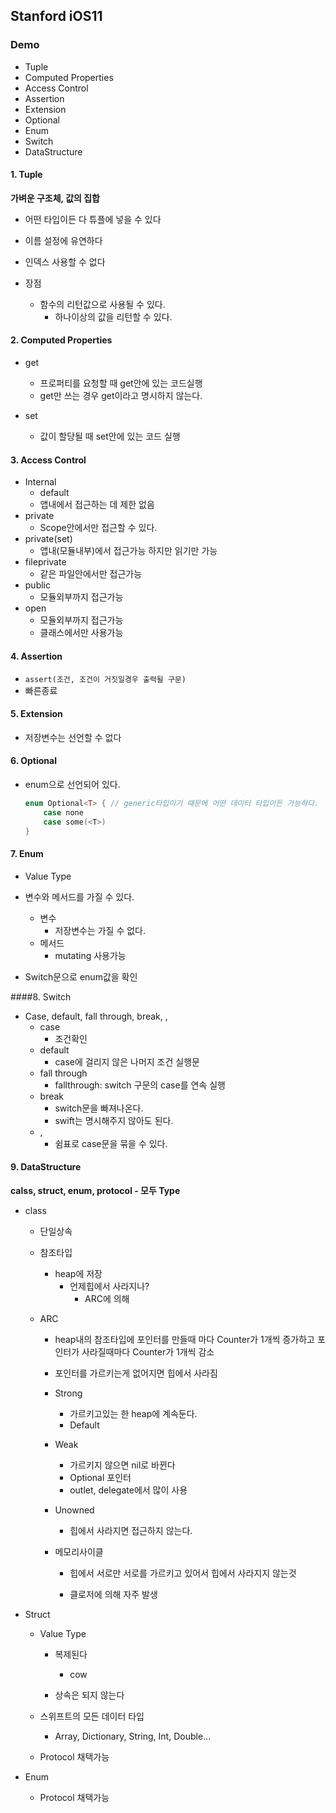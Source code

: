 ## Stanford iOS11

### Demo

- Tuple
- Computed Properties
- Access Control
- Assertion
- Extension
- Optional
- Enum
- Switch
- DataStructure

#### 1. Tuple

**가벼운 구조체, 값의 집합**

- 어떤 타입이든 다 튜플에 넣을 수 있다

- 이름 설정에 유연하다

- 인덱스 사용할 수 없다

- 장점

  - 함수의 리턴값으로 사용될 수 있다.
    - 하나이상의 값을 리턴할 수 있다.

#### 2. Computed Properties

- get

  - 프로퍼티를 요청할 때 get안에 있는 코드실행
  - get만 쓰는 경우 get이라고 명시하지 않는다.

- set

  - 값이 할당될 때 set안에 있는 코드 실행


#### 3. Access Control

- Internal 
  - default
  - 앱내에서 접근하는 데 제한 없음
- private
  - Scope안에서만 접근할 수 있다.
- private(set)
  - 앱내(모듈내부)에서 접근가능 하지만 읽기만 가능
- fileprivate
  - 같은 파일안에서만 접근가능
- public
  - 모듈외부까지 접근가능
- open
  - 모듈외부까지 접근가능
  - 클래스에서만 사용가능

#### 4. Assertion

- `assert(조건, 조건이 거짓일경우 출력될 구문)`
- 빠른종료

#### 5. Extension

- 저장변수는 선언할 수 없다

#### 6. Optional

- enum으로 선언되어 있다.

  ```swift
  enum Optional<T> { // generic타입이기 때문에 어떤 데이터 타입이든 가능하다.
      case none
      case some(<T>)
  }
  ```


#### 7. Enum

- Value Type

- 변수와 메서드를 가질 수 있다.

  - 변수
    - 저장변수는 가질 수 없다.
  - 메서드
    - mutating 사용가능

- Switch문으로 enum값을 확인

####8. Switch

- Case, default, fall through, break, ,
  - case
    - 조건확인
  - default
    - case에 걸리지 않은 나머지 조건 실행문
  - fall through
    - fallthrough: switch 구문의 case를 연속 실행
  - break
    - switch문을 빠져나온다.
    - swift는 명시해주지 않아도 된다.
  - ,
    - 쉼표로 case문을 묶을 수 있다.

#### 9. DataStructure
**calss, struct, enum, protocol - 모두 Type**

- class

  - 단일상속

  - 참조타입

    - heap에 저장
      - 언제힙에서 사라지나?
        - ARC에 의해

  - ARC

    - heap내의 참조타입에 포인터를 만들때 마다 Counter가 1개씩 증가하고
      포인터가 사라질때마다 Counter가 1개씩 감소

    - 포인터를 가르키는게 없어지면 힙에서 사라짐

    - Strong

      - 가르키고있는 한 heap에 계속둔다.
      - Default

    - Weak

      - 가르키지 않으면 nil로 바뀐다
      - Optional 포인터
      - outlet, delegate에서 많이 사용

    - Unowned

      - 힙에서 사라지면 접근하지 않는다.

    - 메모리사이클

      - 힙에서 서로만 서로를 가르키고 있어서 힙에서 사라지지 않는것

      - 클로저에 의해 자주 발생

- Struct

  - Value Type

    - 복제된다
        - cow

    - 상속은 되지 않는다

  - 스위프트의 모든 데이터 타입

    - Array, Dictionary, String, Int, Double...

  - Protocol 채택가능

- Enum

  - Protocol 채택가능
